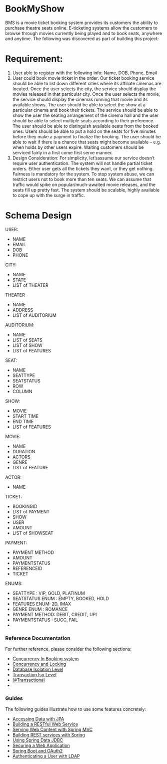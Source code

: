 # BookMyShow


BMS is a movie ticket booking system provides its customers the ability to purchase theatre seats online.
E-ticketing systems allow the customers to browse through movies currently being played and to book seats, anywhere and anytime.
The following was discovered as part of building this project:


# Requirement:

1. User able to register with the following info: Name, DOB, Phone, Email
2. User could book movie ticket in the order. 
   Our ticket booking service should be able to list down different cities where its affiliate cinemas are located.
   Once the user selects the city, the service should display the movies released in that particular city.
   Once the user selects the movie, the service should display the cinemas running that movie and its available shows.
   The user should be able to select the show at a particular cinema and book their tickets.
   The service should be able to show the user the seating arrangement of the cinema hall and the user should be able to select multiple seats according to their preference.
   The user should be able to distinguish available seats from the booked ones.
   Users should be able to put a hold on the seats for five minutes before they make a payment to finalize the booking.
   The user should be able to wait if there is a chance that seats might become available – e.g. when holds by other users expire.
   Waiting customers should be serviced fairly in a first come first serve manner.
3. Design Consideration:
   For simplicity, let’sassume our service doesn’t require user authentication.
   The system will not handle partial ticket orders. Either user gets all the tickets they want, or they get nothing.
   Fairness is mandatory for the system.
   To stop system abuse, we can restrict users not to book more than ten seats.
   We can assume that traffic would spike on popular/much-awaited movie releases, and the seats fill up pretty fast.
   The system should be scalable, highly available to cope up with the surge in traffic. 


# Schema Design
USER:
- NAME
- EMAIL
- DOB
- PHONE

CITY:
- NAME
- STATE
- LIST of THEATER

THEATER
- NAME
- ADDRESS
- LIST of AUDITORIUM

AUDITORIUM:
- NAME
- LIST of SEATS
- LIST of SHOW
- LIST of FEATURES

SEAT:
- NAME
- SEATTYPE
- SEATSTATUS
- ROW
- COLUMN

SHOW:
- MOVIE
- START TIME
- END TIME
- LIST of FEATURES

MOVIE:
- NAME
- DURATION
- ACTORS
- GENRE
- LIST of FEATURE

ACTOR:
- NAME

TICKET:
- BOOKINGID
- LIST of PAYMENT
- SHOW
- USER
- AMOUNT
- LIST of SHOWSEAT

PAYMENT:
- PAYMENT METHOD
- AMOUNT
- PAYMENTSTATUS
- REFERENCEID
- TICKET






ENUMS:
- SEATTYPE : VIP, GOLD, PLATINUM
- SEATSTATUS ENUM : EMPTY, BOOKED, HOLD
- FEATURES ENUM: 2D, IMAX
- GENRE ENUM : ROMANCE
- PAYMENT METHOD: DEBIT, CREDIT, UPI
- PAYMENTSTATUS : SUCC, FAIL
- 



### Reference Documentation

For further reference, please consider the following sections:

* [Concurrency In Booking system](https://medium.com/@abhishekranjandev/concurrency-conundrum-in-booking-systems-2e53dc717e8c)
* [Concurrency and Locking](https://medium.com/javarevisited/concurrency-and-locking-on-databases-daa14e2aa68d)
* [Database Isolation Level](https://medium.com/nerd-for-tech/understanding-database-isolation-levels-c4ebcd55c6b9)
* [Transaction Iso Level](https://www.geeksforgeeks.org/transaction-isolation-levels-dbms)
* [@Transactional](https://www.geeksforgeeks.org/spring-boot-transaction-management-using-transactional-annotation/)
* 

### Guides

The following guides illustrate how to use some features concretely:

* [Accessing Data with JPA](https://spring.io/guides/gs/accessing-data-jpa/)
* [Building a RESTful Web Service](https://spring.io/guides/gs/rest-service/)
* [Serving Web Content with Spring MVC](https://spring.io/guides/gs/serving-web-content/)
* [Building REST services with Spring](https://spring.io/guides/tutorials/rest/)
* [Using Spring Data JDBC](https://github.com/spring-projects/spring-data-examples/tree/master/jdbc/basics)
* [Securing a Web Application](https://spring.io/guides/gs/securing-web/)
* [Spring Boot and OAuth2](https://spring.io/guides/tutorials/spring-boot-oauth2/)
* [Authenticating a User with LDAP](https://spring.io/guides/gs/authenticating-ldap/)

